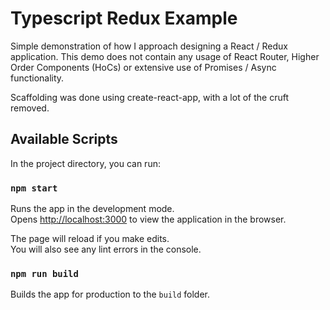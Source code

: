 # Typescript Redux Example
Simple demonstration of how I approach designing a React / Redux application. This demo does not contain any usage of React Router, Higher Order Components (HoCs) or extensive use of Promises / Async functionality.

Scaffolding was done using create-react-app, with a lot of the cruft removed. 

## Available Scripts

In the project directory, you can run:

### `npm start`

Runs the app in the development mode.<br>
Opens [http://localhost:3000](http://localhost:3000) to view the application in the browser.

The page will reload if you make edits.<br>
You will also see any lint errors in the console.

### `npm run build`

Builds the app for production to the `build` folder.<br>
